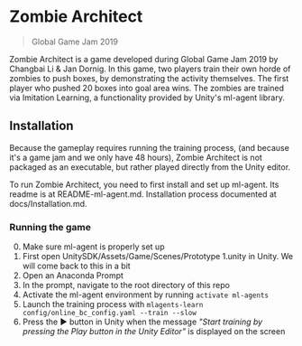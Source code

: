 Zombie Architect
====
> Global Game Jam 2019

Zombie Architect is a game developed during Global Game Jam 2019 by Changbai Li & Jan Dornig.
In this game, two players train their own horde of zombies to push boxes, by demonstrating the activity themselves. The first player who pushed 20 boxes into goal area wins.
The zombies are trained via Imitation Learning, a functionality provided by Unity's ml-agent library.

## Installation

Because the gameplay requires running the training process, (and because it's a game jam and we only have 48 hours), Zombie Architect is not packaged as an executable, but rather played directly from the Unity editor.

To run Zombie Architect, you need to first install and set up ml-agent. Its readme is at README-ml-agent.md. Installation process documented at docs/Installation.md.

### Running the game

0. Make sure ml-agent is properly set up
1. First open UnitySDK/Assets/Game/Scenes/Prototype 1.unity in Unity. We will come back to this in a bit
2. Open an Anaconda Prompt
3. In the prompt, navigate to the root directory of this repo
4. Activate the ml-agent environment by running `activate ml-agents`
5. Launch the training process with `mlagents-learn config/online_bc_config.yaml --train --slow`
6. Press the :arrow_forward: button in Unity when the message _"Start training by pressing the Play button in the Unity Editor"_ is displayed on the screen
